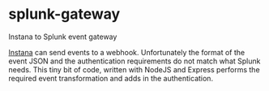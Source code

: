 # splunk-gateway
Instana to Splunk event gateway

[Instana](https://instana.com/) can send events to a webhook. Unfortunately the format of the event JSON and the authentication requirements do not match what Splunk needs. This tiny bit of code, written with NodeJS and Express performs the required event transformation and adds in the authentication.

